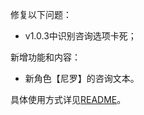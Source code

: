 修复以下问题：

- v1.0.3中识别咨询选项卡死；

新增功能和内容：

- 新角色【尼罗】的咨询文本。

具体使用方式详见[README](https://github.com/Zebartin/autoxjs-scripts/blob/master/NIKKE/README.md)。
